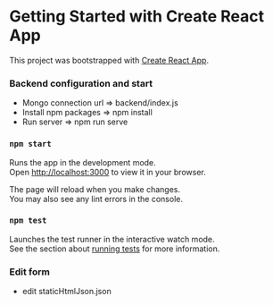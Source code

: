 # Getting Started with Create React App

This project was bootstrapped with [Create React App](https://github.com/facebook/create-react-app).

### Backend configuration and start
- Mongo connection url => backend/index.js
- Install npm packages => npm install
- Run server => npm run serve

### `npm start`

Runs the app in the development mode.\
Open [http://localhost:3000](http://localhost:3000) to view it in your browser.

The page will reload when you make changes.\
You may also see any lint errors in the console.

### `npm test`

Launches the test runner in the interactive watch mode.\
See the section about [running tests](https://facebook.github.io/create-react-app/docs/running-tests) for more information.


### Edit form
- edit staticHtmlJson.json

